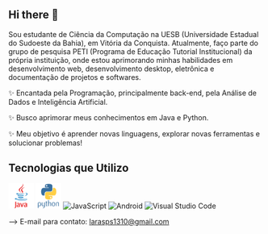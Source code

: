 ## Hi there 👋

Sou estudante de Ciência da Computação na UESB (Universidade Estadual do Sudoeste da Bahia), em Vitória da Conquista. Atualmente, faço parte do grupo de pesquisa PETI (Programa de Educação Tutorial Institucional) da própria instituição, onde estou aprimorando minhas habilidades em desenvolvimento web, desenvolvimento desktop, eletrônica e documentação de projetos e softwares.

✨ Encantada pela Programação, principalmente back-end, pela Análise de Dados e Inteligência Artificial.

✨ Busco aprimorar meus conhecimentos em Java e Python.

✨ Meu objetivo é aprender novas linguagens, explorar novas ferramentas e solucionar problemas!

## Tecnologias que Utilizo

<img src="https://raw.githubusercontent.com/devicons/devicon/master/icons/java/java-original-wordmark.svg" alt="Java" width="50" height="50"/>
<img src="https://raw.githubusercontent.com/devicons/devicon/master/icons/python/python-original-wordmark.svg" alt="Python" width="50" height="50"/>
<img src="https://img.shields.io/badge/-JavaScript-F7DF1E?style=flat-square&logo=javascript&logoColor=black" alt="JavaScript" width="50" height="50"/>
<img src="https://img.shields.io/badge/-Android-3DDC84?style=flat-square&logo=android&logoColor=white" alt="Android" width="50" height="50"/>
<img src="https://img.shields.io/badge/-Visual%20Studio%20Code-007ACC?style=flat-square&logo=visual-studio-code&logoColor=white" alt="Visual Studio Code" width="50" height="50"/>

--> E-mail para contato: larasps1310@gmail.com

